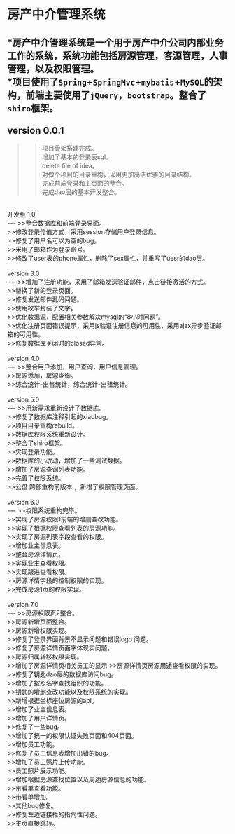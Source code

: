 房产中介管理系统<br>
===
*房产中介管理系统是一个用于房产中介公司内部业务工作的系统，系统功能包括房源管理，客源管理，人事管理，以及权限管理。<br>
*项目使用了`Spring`+`SpringMvc`+`mybatis`+`MySQL`的架构，前端主要使用了`jQuery`，`bootstrap`。整合了`shiro`框架。<br>
<br>
version 0.0.1<br>
---
>>项目骨架搭建完成。<br>
>>增加了基本的登录表sql。<br>
>>delete file of idea。<br>
>>对做个项目的目录重构，采用更加简洁优雅的目录结构。<br>
>>完成前端登录和主页面的整合。<br>
>>完成dao层的基本开发整合。<br>
<br>
开发版 1.0<br>
---
>>整合数据库和前端登录界面。<br>
>>修改登录传值方式，采用session存储用户登录信息。<br>
>>修复了用户名可以为空的bug。<br>
>>采用了邮箱作为登录账号。<br>
>>修改了user表的phone属性，删除了sex属性，并重写了uesr的dao层。<br>
<br>
version 3.0<br>
---
>>增加了注册功能，采用了邮箱发送验证邮件，点击链接激活的方式。<br>
>>替换了新的登录页面。<br>
>>修复发送邮件乱码问题。<br>
>>使用枚举封装了文字。<br>
>>优化数据源，配置相关参数解决mysql的“8小时问题”。<br>
>>优化注册页面错误提示，采用js验证注册信息的可用性，采用ajax异步验证邮箱的可用性。<br>
>>修复数据库关闭时的closed异常。<br>
<br>
version 4.0<br>
---
>>整合用户添加，用户查询，用户信息管理。<br>
>>房源添加，房源查询。<br>
>>综合统计-出售统计，综合统计-出租统计。<br>
<br>
version 5.0<br>
---
>>用新需求重新设计了数据库。<br>
>>修复了数据库注释引起的xiaobug。<br>
>>项目目录重构rebuild。<br>
>>数据库权限系统重新设计。<br>
>>整合了shiro框架。<br>
>>实现登录功能。<br>
>>数据库的小改动，增加了一些测试数据。<br>
>>增加了房源查询列表功能。<br>
>>完善了权限系统。<br>
>>公盘 跨部重构前版本 ，新增了权限管理页面。<br>
<br>
version 6.0<br>
---
>>权限系统重构完毕。<br>
>>实现了房源权限1前端的增删查改功能。<br>
>>实现了根据权限查看列表的房源功能。<br>
>>实现了房源列表字段查看的权限。<br>
>>增加业主信息表。<br>
>>整合房源详情页。<br>
>>实现业主查看权限。<br>
>>实现跟进查看权限。<br>
>>房源详情字段的控制权限的实现。<br>
>>完成房源1页的权限实现。<br>
<br>
version 7.0<br>
---
>>房源权限页2整合。<br>
>>房源新增页面整合。<br>
>>房源新增权限实现。<br>
>>修复了登录界面背景不显示问题和错误logo 问题。<br>
>>修复了房源详情页面字体现实问题。<br>
>>房源归属转移权限实现。<br>
>>增加了房源详情页相关员工的显示
>>房源详情页房源用途查看权限的实现。<br>
>>修复了钥匙dao层的数据库访问bug。<br>
>>增加了按照名字查找组织的功能。<br>
>>钥匙的增删查改功能以及权限系统的实现。<br>
>>新增根据坐标座位房源的api。<br>
>>增加了业主信息表。<br>
>>增加了用户详情页。<br>
>>修复了一些bug。<br>
>>增加了统一的权限认证失败页面和404页面。<br>
>>增加员工功能。<br>
>>修复了员工信息表增加出错的bug。<br>
>>增加了员工照片上传功能。<br>
>>员工照片展示功能。<br>
>>增加根据房源查找位置以及周边房源信息的功能。<br>
>>带看单查看功能。<br>
>>带看单增加。<br>
>>其他bug修复。<br>
>>修复左边链接栏的指向性问题。<br>
>>主页直接跳转。<br>
